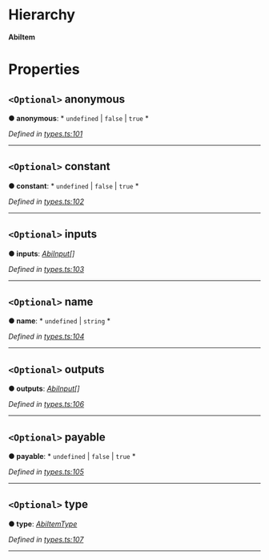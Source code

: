 

# Hierarchy

**AbiItem**

# Properties

<a id="anonymous"></a>

## `<Optional>` anonymous

**● anonymous**: * `undefined` &#124; `false` &#124; `true`
*

*Defined in [types.ts:101](https://github.com/paritytech/js-libs/blob/1633bdc/packages/abi/src/types.ts#L101)*

___
<a id="constant"></a>

## `<Optional>` constant

**● constant**: * `undefined` &#124; `false` &#124; `true`
*

*Defined in [types.ts:102](https://github.com/paritytech/js-libs/blob/1633bdc/packages/abi/src/types.ts#L102)*

___
<a id="inputs"></a>

## `<Optional>` inputs

**● inputs**: *[AbiInput](_types_.abiinput.md)[]*

*Defined in [types.ts:103](https://github.com/paritytech/js-libs/blob/1633bdc/packages/abi/src/types.ts#L103)*

___
<a id="name"></a>

## `<Optional>` name

**● name**: * `undefined` &#124; `string`
*

*Defined in [types.ts:104](https://github.com/paritytech/js-libs/blob/1633bdc/packages/abi/src/types.ts#L104)*

___
<a id="outputs"></a>

## `<Optional>` outputs

**● outputs**: *[AbiInput](_types_.abiinput.md)[]*

*Defined in [types.ts:106](https://github.com/paritytech/js-libs/blob/1633bdc/packages/abi/src/types.ts#L106)*

___
<a id="payable"></a>

## `<Optional>` payable

**● payable**: * `undefined` &#124; `false` &#124; `true`
*

*Defined in [types.ts:105](https://github.com/paritytech/js-libs/blob/1633bdc/packages/abi/src/types.ts#L105)*

___
<a id="type"></a>

## `<Optional>` type

**● type**: *[AbiItemType](../modules/_types_.md#abiitemtype)*

*Defined in [types.ts:107](https://github.com/paritytech/js-libs/blob/1633bdc/packages/abi/src/types.ts#L107)*

___

